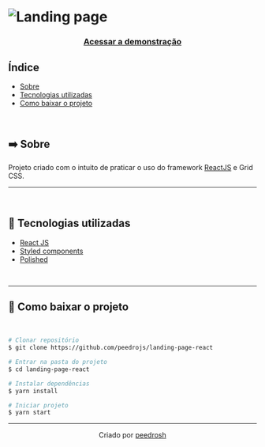 <h1>
  <img src="https://ik.imagekit.io/flett/portfolio/landing1_uu0LOTLvRo4.png" alt="Landing page">
</h1>

<h3 align="center">
  <a href="https://landing-page-reactjs.netlify.app/">Acessar a demonstração</a>
</h3>

## Índice
- [Sobre](#-sobre)
- [Tecnologias utilizadas](#-tecnologias-utilizadas)
- [Como baixar o projeto](#-como-baixar-o-projeto)

<br>

## ➡️ Sobre
Projeto criado com o intuito de praticar o uso do framework [ReactJS](https://reactjs.org/) e Grid CSS.


---

<br>

## 🚀 Tecnologias utilizadas
- [React JS](https://reactjs.org/)
- [Styled components](https://styled-components.com/)
- [Polished](https://polished.js.org/)

<br>

---

## 🔽 Como baixar o projeto

<br>

```bash
# Clonar repositório
$ git clone https://github.com/peedrojs/landing-page-react

# Entrar na pasta do projeto
$ cd landing-page-react

# Instalar dependências
$ yarn install

# Iniciar projeto
$ yarn start
```

---

<div align="center">Criado por <a href="https://github.com/peedrosh">peedrosh</a></div>
